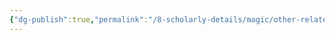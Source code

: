 ```yaml
---
{"dg-publish":true,"permalink":"/8-scholarly-details/magic/other-related-terms/magitek/golem-core/","noteIcon":""}
---
```


